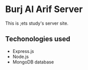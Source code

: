 # Burj Al Arif Server
This is ;ets study's server site.

## Techonologies used
- Express.js
- Node.js
- MongoDB database
